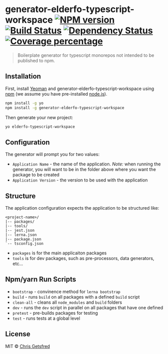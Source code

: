 # generator-elderfo-typescript-workspace [![NPM version][npm-image]][npm-url] [![Build Status][travis-image]][travis-url] [![Dependency Status][daviddm-image]][daviddm-url] [![Coverage percentage][coveralls-image]][coveralls-url]
> Boilerplate generator for typescript monorepos not intended to be published to npm.

## Installation

First, install [Yeoman](http://yeoman.io) and generator-elderfo-typescript-workspace using [npm](https://www.npmjs.com/) (we assume you have pre-installed [node.js](https://nodejs.org/)).

```bash
npm install -g yo
npm install -g generator-elderfo-typescript-workspace
```

Then generate your new project:

```bash
yo elderfo-typescript-workspace
```

## Configuration

The generator will prompt you for two values:
* `Application Name` - the name of the application. _Note:_ when running the generator, you will want to be in the folder above where you want the package to be created
* `Application Version` - the version to be used with the application

## Structure

The application configuration expects the application to be structured like:

```
<project-name>/
|-- packages/
|-- tools/
|-- jest.json
|-- lerna.json
|-- package.json
`-- tsconfig.json
```

* `packages` is for the main applicaiton packages
* `tools` is for dev packages, such as pre-processors, data generators, etc...

## Npm/yarn Run Scripts

* `bootstrap` - convinence method for `lerna bootstrap`
* `build` - runs `build` on all packages with a defined `build` script
* `clean-all` - cleans all `node_modules` and `build` folders
* `dev` - runs the `dev` script in parallel on all packages that have one defined
* `pretest` - pre-builds packages for testing
* `test` - runs tests at a global level

## License

MIT © [Chris Getsfred](http://www.elderfo.com)


[npm-image]: https://badge.fury.io/js/generator-elderfo-typescript-workspace.svg
[npm-url]: https://npmjs.org/package/generator-elderfo-typescript-workspace
[travis-image]: https://travis-ci.org/elderfo/generator-elderfo-typescript-workspace.svg?branch=master
[travis-url]: https://travis-ci.org/elderfo/generator-elderfo-typescript-workspace
[daviddm-image]: https://david-dm.org/elderfo/generator-elderfo-typescript-workspace.svg?theme=shields.io
[daviddm-url]: https://david-dm.org/elderfo/generator-elderfo-typescript-workspace
[coveralls-image]: https://coveralls.io/repos/elderfo/generator-elderfo-typescript-workspace/badge.svg
[coveralls-url]: https://coveralls.io/r/elderfo/generator-elderfo-typescript-workspace
